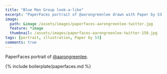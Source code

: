 ```yaml
---
title: "Blue Man Group look-a-like"
excerpt: "PaperFaces portrait of @aarongreenlee drawn with Paper by 53 on an iPad."
image: 
  path: &image /assets/images/paperfaces-aarongreenlee-twitter.jpg 
  feature: *image
  thumbnail: /assets/images/paperfaces-aarongreenlee-twitter-150.jpg
tags: [portrait, illustration, Paper by 53]
comments: true
---
```


PaperFaces portrait of [@aarongreenlee](http://twitter.com/aarongreenlee).

{% include boilerplate/paperfaces.md %}
